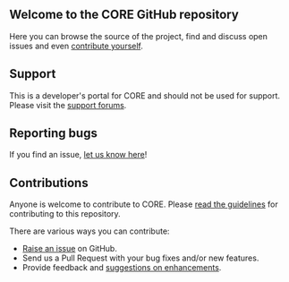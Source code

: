 ## Welcome to the CORE GitHub repository

Here you can browse the source of the project, find and discuss open issues and even [contribute yourself](.github/CONTRIBUTING.md).

## Support

This is a developer's portal for CORE and should not be used for support. Please visit the [support forums](https://wordpress.org/support/plugin/core).

## Reporting bugs

If you find an issue, [let us know here](https://github.com/Wowholic/CORE/issues/new)!

## Contributions

Anyone is welcome to contribute to CORE. Please [read the guidelines](.github/CONTRIBUTING.md) for contributing to this repository.

There are various ways you can contribute:

- [Raise an issue](https://github.com/Wowholic/CORE/issues) on GitHub.
- Send us a Pull Request with your bug fixes and/or new features.
- Provide feedback and [suggestions on enhancements](https://github.com/Wowholic/CORE/issues?direction=desc&labels=Enhancement&page=1&sort=created&state=open).
